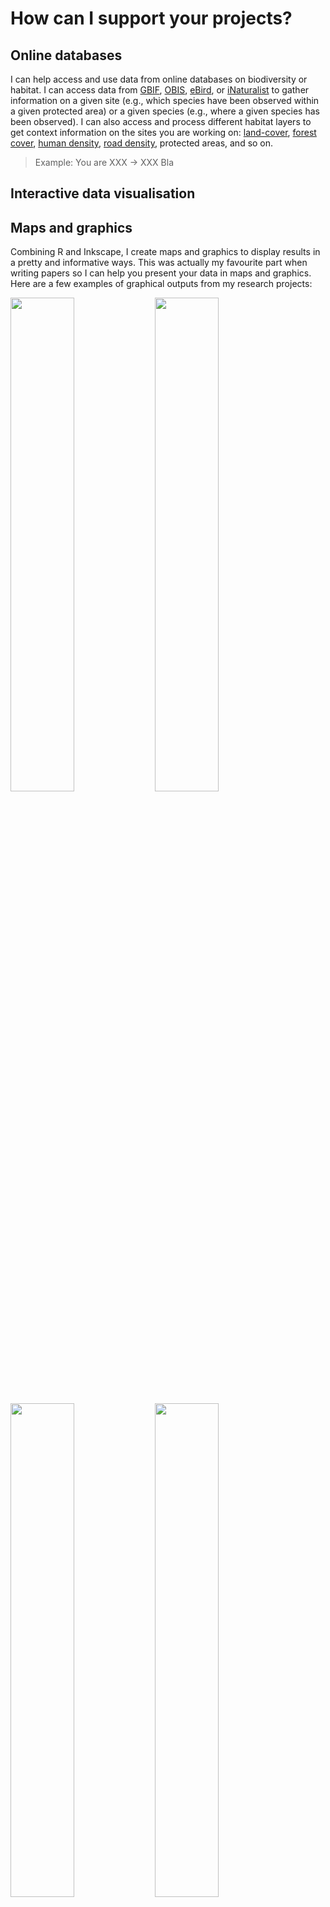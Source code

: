 # How can I support your projects?

## Online databases
I can help access and use data from online databases on biodiversity or habitat. I can access data from [GBIF](https://www.gbif.org/), [OBIS](https://obis.org/), [eBird](https://ebird.org), or [iNaturalist](https://www.inaturalist.org) to gather information on a given site (e.g., which species have been observed within a given protected area) or a given species (e.g., where a given species has been observed). I can also access and process different habitat layers to get context information on the sites you are working on: [land-cover](https://land.copernicus.eu/en/products/corine-land-cover), [forest cover](https://glad.earthengine.app/view/global-forest-change), [human density](https://ghsl.jrc.ec.europa.eu/ghs_pop.php), [road density](https://www.globio.info/download-grip-dataset), protected areas, and so on.

> Example: You are XXX -> XXX
Bla


## Interactive data visualisation



## Maps and graphics
Combining R and Inkscape, I create maps and graphics to display results in a pretty and informative ways. This was actually my favourite part when writing papers so I can help you present your data in maps and graphics. Here are a few examples of graphical outputs from my research projects:

<p float="center">
  <img src="https://victorcazalis.github.io/Images/Fig1.png" width="45%">
  <img src="https://victorcazalis.github.io/Images/Fig2.png"  width="45%">
</p>
<p float="center">
<img src="https://victorcazalis.github.io/Images/Fig3.png"  width="45%">
<img src="https://victorcazalis.github.io/Images/Fig4.png"  width="45%">
</p>



## GIS analyses



## Statistical analyses
Over my years in academia I gained expertise in diverse statistical analyses. I can help you explore your data, find the correct statistical analyses to implement, and code the analyses.

I can for instance help with:
- Generalised Linear Models
- Mixed effect models
- Multivariate analyses (PCAs, factorial analyses...)
- Random Forest algorithms



## Database management
I can help you to create or manage a biodiversity database for your structure. I can help design the structure, code ways to populate the database, code ways to review the database and spot possible errors, or code ways to access and use data from it.




